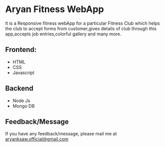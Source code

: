 
# Aryan Fitness WebApp

It is a Responsive fitness webApp for a particular Fitness Club which helps the club to accept forms from customer,gives details of club through this app,accepts job entries,colorful gallery and many more.




## Frontend:

- HTML
- CSS
- Javascript



## Backend

 - Node Js
 - Mongo DB

## Feedback/Message

If you have any feedback/message, please mail me at aryanksaw.official@gmail.com


